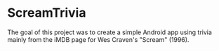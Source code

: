 # ScreamTrivia

The goal of this project was to create a simple Android app using trivia mainly from the iMDB page for Wes Craven's "Scream" (1996).
